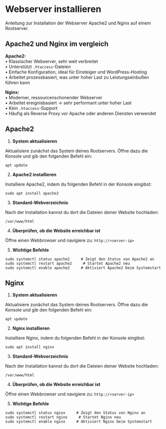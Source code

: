 # Webserver installieren

Anleitung zur Installation der Webserver Apache2 und Nginx auf einem Rootserver.

## Apache2 und Nginx im vergleich

<strong>Apache2:</strong> <br>
    • Klassischer Webserver, sehr weit verbreitet <br>
    • Unterstützt ``` .htaccess ```-Dateien <br>
    • Einfache Konfiguration, ideal für Einsteiger und WordPress-Hosting <br>
    • Arbeitet prozessbasiert, was unter hoher Last zu Leistungseinbußen führen kann

<strong>Nginx:</strong> <br>
    • Moderner, ressourcenschonender Webserver <br>
    • Arbeitet ereignisbasiert → sehr performant unter hoher Last <br>
    • Kein ``` .htaccess ```-Support <br>
    • Häufig als Reverse Proxy vor Apache oder anderen Diensten verwendet

## Apache2

1. <strong>System aktualisieren</strong>

Aktualisiere zunächst das System deines Rootservers. Öffne dazu die Konsole und gib den folgenden Befehl ein:

```
apt update
```

2. <strong>Apache2 installieren</strong>

Installiere Apache2, indem du folgenden Befehl in der Konsole eingibst:

```
sudo apt install apache2
```

3. <strong>Standard-Webverzeichnis</strong>

Nach der Installation kannst du dort die Dateien deiner Website hochladen:

```
/var/www/html
```

4. <strong>Überprüfen, ob die Website erreichbar ist</strong>

Öffne einen Webbrowser und navigiere zu: ``` http://<server-ip> ```

5. <strong>Wichtige Befehle</strong>

```
sudo systemctl status apache2     # Zeigt den Status von Apache2 an
sudo systemctl restart apache2     # Startet Apache2 neu
sudo systemctl enable apache2     # Aktiviert Apache2 beim Systemstart
```

## Nginx

1. <strong>System aktualisieren</strong>

Aktualisiere zunächst das System deines Rootservers. Öffne dazu die Konsole und gib den folgenden Befehl ein:

```
apt update
```

2. <strong>Nginx installieren</strong>

Installiere Nginx, indem du folgenden Befehl in der Konsole eingibst:

```
sudo apt install nginx
```

3. <strong>Standard-Webverzeichnis</strong>

Nach der Installation kannst du dort die Dateien deiner Website hochladen:

```
/var/www/html
```

4. <strong>Überprüfen, ob die Website erreichbar ist</strong>

Öffne einen Webbrowser und navigiere zu: ``` http://<server-ip> ```

5. <strong>Wichtige Befehle</strong>

```
sudo systemctl status nginx     # Zeigt den Status von Nginx an
sudo systemctl restart nginx     # Startet Nginx neu
sudo systemctl enable nginx     # Aktiviert Nginx beim Systemstart
```
<!--
::: info
Hier findest du eine Anleitung zur Installation eines SSL-Zertifikats: [Anleitung](http://localhost:5173/rootserver/installationshilfe/certbot-installieren.html)
:::
-->